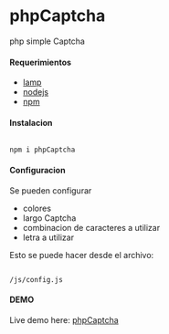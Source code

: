# phpCaptcha

php simple Captcha

#### Requerimientos

* [lamp](https://bitnami.com/stack/lamp/installer)
* [nodejs](https://nodejs.org/es/)
* [npm](https://www.npmjs.com/)


#### Instalacion

```

npm i phpCaptcha

```
#### Configuracion

Se pueden configurar 
* colores
* largo Captcha
* combinacion de caracteres a utilizar
* letra a utilizar

Esto se puede hacer desde el archivo:

```

/js/config.js

```

#### DEMO

Live demo here: [phpCaptcha](https://fedeapp.com/phpCaptcha/)
